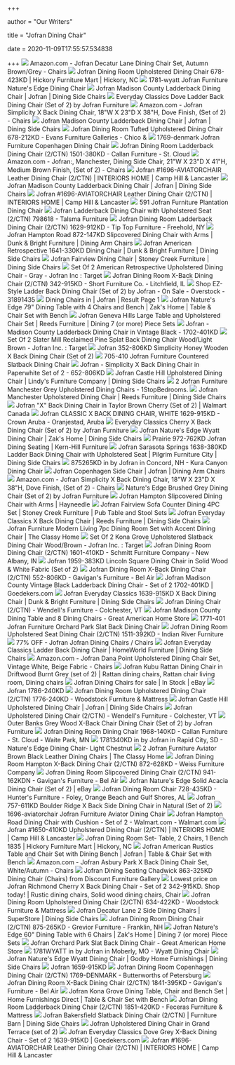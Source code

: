 +++
        
author = "Our Writers"
        
title = "Jofran Dining Chair"
        
date = 2020-11-09T17:55:57.534838
        
+++
[ ![](https://images-na.ssl-images-amazon.com/images/I/41QCKBWz9OL._AC_SY679_.jpg)](https://images-na.ssl-images-amazon.com/images/I/41QCKBWz9OL._AC_SY679_.jpg) Amazon.com - Jofran Decatur Lane Dining Chair Set, Autumn Brown/Grey -  Chairs
[ ![](https://images2.imgix.net/p4dbimg/892/images/678-423kd.jpg?trim=color&trimcolor=FFFFFF&trimtol=5&w=1024&h=768&fm=pjpg&auto=format)](https://images2.imgix.net/p4dbimg/892/images/678-423kd.jpg?trim=color&trimcolor=FFFFFF&trimtol=5&w=1024&h=768&fm=pjpg&auto=format) Jofran Dining Room Upholstered Dining Chair 678-423KD | Hickory Furniture  Mart | Hickory, NC
[ ![](https://static.homelivingfurniture.com/data/vendors/370/items/252637/big/1781-wyatt.jpg)](https://static.homelivingfurniture.com/data/vendors/370/items/252637/big/1781-wyatt.jpg) 1781-wyatt Jofran Furniture Nature's Edge Dining Chair
[ ![](https://imageresizer.furnituredealer.net/img/remote/images.furnituredealer.net/img/products%2Fjofran%2Fcolor%2Fmadison%20county--352436507_1706-401kd-b1.jpg?width=878&height=600&scale=both&trim.threshold=80)](https://imageresizer.furnituredealer.net/img/remote/images.furnituredealer.net/img/products%2Fjofran%2Fcolor%2Fmadison%20county--352436507_1706-401kd-b1.jpg?width=878&height=600&scale=both&trim.threshold=80) Jofran Madison County Ladderback Dining Chair | Jofran | Dining Side Chairs
[ ![](https://futonland.com/common/images/products/large/1639-912KD.jpg)](https://futonland.com/common/images/products/large/1639-912KD.jpg) Everyday Classics Dove Ladder Back Dining Chair (Set of 2) by Jofran  Furniture
[ ![](https://images-na.ssl-images-amazon.com/images/I/41L%2BG%2BQIguL._AC_SY606_.jpg)](https://images-na.ssl-images-amazon.com/images/I/41L%2BG%2BQIguL._AC_SY606_.jpg) Amazon.com - Jofran Simplicity X Back Dining Chair, 18"W X 23"D X 38"H,  Dove Finish, (Set of 2) - Chairs
[ ![](https://imageresizer.furnituredealer.net/img/remote/images.furnituredealer.net/img/products%2Fjofran%2Fcolor%2Fmadison%20county--352436507_1700-401kd-b1.jpg?width=878&height=600&scale=both&trim.threshold=80)](https://imageresizer.furnituredealer.net/img/remote/images.furnituredealer.net/img/products%2Fjofran%2Fcolor%2Fmadison%20county--352436507_1700-401kd-b1.jpg?width=878&height=600&scale=both&trim.threshold=80) Jofran Madison County Ladderback Dining Chair | Jofran | Dining Side Chairs
[ ![](https://images2.imgix.net/p4dbimg/892/images/678-212kd.jpg?fit=fill&trim=color&trimcolor=FFFFFF&trimtol=5&bg=FFFFFF&w=768&h=576&fm=pjpg&auto=format)](https://images2.imgix.net/p4dbimg/892/images/678-212kd.jpg?fit=fill&trim=color&trimcolor=FFFFFF&trimtol=5&bg=FFFFFF&w=768&h=576&fm=pjpg&auto=format) Jofran Dining Room Tufted Upholstered Dining Chair 678-212KD - Evans  Furniture Galleries - Chico &
[ ![](https://static.homelivingfurniture.com/data/vendors/370/items/252618/big/1769-denmark.a.jpg)](https://static.homelivingfurniture.com/data/vendors/370/items/252618/big/1769-denmark.a.jpg) 1769-denmark Jofran Furniture Copenhagen Dining Chair
[ ![](https://images2.imgix.net/p4dbimg/892/images/1501-380kd%20front.jpg?trim=color&trimcolor=FFFFFF&trimtol=5&w=1024&h=768&fm=pjpg&auto=format)](https://images2.imgix.net/p4dbimg/892/images/1501-380kd%20front.jpg?trim=color&trimcolor=FFFFFF&trimtol=5&w=1024&h=768&fm=pjpg&auto=format) Jofran Dining Room Ladderback Dining Chair (2/CTN) 1501-380KD - Callan  Furniture - St. Cloud
[ ![](https://images-na.ssl-images-amazon.com/images/I/61engZ4lCTL._AC_SY355_.jpg)](https://images-na.ssl-images-amazon.com/images/I/61engZ4lCTL._AC_SY355_.jpg) Amazon.com - Jofran:, Manchester, Dining Side Chair, 21"W X 23"D X 41"H,  Medium Brown Finish, (Set of 2) - Chairs
[ ![](https://images2.imgix.net/p4dbimg/892/images/1696-aviatorchair%20front.jpg?trim=color&trimcolor=FFFFFF&trimtol=5&w=1024&h=768&fm=pjpg&auto=format)](https://images2.imgix.net/p4dbimg/892/images/1696-aviatorchair%20front.jpg?trim=color&trimcolor=FFFFFF&trimtol=5&w=1024&h=768&fm=pjpg&auto=format) Jofran #1696-AVIATORCHAIR Leather Dining Chair (2/CTN) | INTERIORS HOME |  Camp Hill & Lancaster
[ ![](https://imageresizer.furnituredealer.net/img/remote/images.furnituredealer.net/img/products%2Fjofran%2Fcolor%2Fmadison%20county--352436507_1706-401kd-b7.jpg?width=878&height=600&scale=both&trim.threshold=80)](https://imageresizer.furnituredealer.net/img/remote/images.furnituredealer.net/img/products%2Fjofran%2Fcolor%2Fmadison%20county--352436507_1706-401kd-b7.jpg?width=878&height=600&scale=both&trim.threshold=80) Jofran Madison County Ladderback Dining Chair | Jofran | Dining Side Chairs
[ ![](https://images2.imgix.net/p4dbimg/892/images/1696-aviatorchair%20front.jpg?fit=fill&trim=color&trimcolor=FFFFFF&trimtol=5&bg=FFFFFF&w=384&h=288&fm=pjpg&auto=format)](https://images2.imgix.net/p4dbimg/892/images/1696-aviatorchair%20front.jpg?fit=fill&trim=color&trimcolor=FFFFFF&trimtol=5&bg=FFFFFF&w=384&h=288&fm=pjpg&auto=format) Jofran #1696-AVIATORCHAIR Leather Dining Chair (2/CTN) | INTERIORS HOME |  Camp Hill & Lancaster
[ ![](https://static.homelivingfurniture.com/data/vendors/370/items/252662/big/591.a.jpg)](https://static.homelivingfurniture.com/data/vendors/370/items/252662/big/591.a.jpg) 591 Jofran Furniture Plantation Dining Chair
[ ![](https://images2.imgix.net/p4dbimg/892/images/1638-380kd%20front.jpg?fit=fill&trim=color&trimcolor=FFFFFF&trimtol=5&bg=FFFFFF&w=768&h=576&fm=pjpg&auto=format)](https://images2.imgix.net/p4dbimg/892/images/1638-380kd%20front.jpg?fit=fill&trim=color&trimcolor=FFFFFF&trimtol=5&bg=FFFFFF&w=768&h=576&fm=pjpg&auto=format) Jofran Ladderback Dining Chair with Upholstered Seat (2/CTN) 798618 -  Talsma Furniture
[ ![](https://images2.imgix.net/p4dbimg/892/images/1629-912kd%20front.jpg?trim=color&trimcolor=FFFFFF&trimtol=5&w=1024&h=768&fm=pjpg)](https://images2.imgix.net/p4dbimg/892/images/1629-912kd%20front.jpg?trim=color&trimcolor=FFFFFF&trimtol=5&w=1024&h=768&fm=pjpg) Jofran Dining Room Ladderback Dining Chair (2/CTN) 1629-912KD - Tip Top  Furniture - Freehold, NY
[ ![](https://imageresizer.furnituredealer.net/img/remote/images.furnituredealer.net/img/products%2Fjofran%2Fcolor%2Fhampton%20road--352436507_872-147kd-b1.jpg?width=878&height=600&scale=both&trim.threshold=80)](https://imageresizer.furnituredealer.net/img/remote/images.furnituredealer.net/img/products%2Fjofran%2Fcolor%2Fhampton%20road--352436507_872-147kd-b1.jpg?width=878&height=600&scale=both&trim.threshold=80) Jofran Hampton Road 872-147KD Slipcovered Dining Chair with Arms | Dunk &  Bright Furniture | Dining Arm Chairs
[ ![](https://images.furnituredealer.net/img/products%2Fjofran%2Fcolor%2Famerican%20retrospective--352436507_1641-330kd-b1.jpg)](https://images.furnituredealer.net/img/products%2Fjofran%2Fcolor%2Famerican%20retrospective--352436507_1641-330kd-b1.jpg) Jofran American Retrospective 1641-330KD Dining Chair | Dunk & Bright  Furniture | Dining Side Chairs
[ ![](https://images.furnituredealer.net/img/products%2Fjofran%2Fcolor%2Ffairview--352436507_337193338-baf7bdvqp4kqlxwhbxfplog.jpg)](https://images.furnituredealer.net/img/products%2Fjofran%2Fcolor%2Ffairview--352436507_337193338-baf7bdvqp4kqlxwhbxfplog.jpg) Jofran Fairview Dining Chair | Stoney Creek Furniture | Dining Side Chairs
[ ![](https://target.scene7.com/is/image/Target/GUEST_eaaaec5e-2c8a-49a9-8058-53bbe4768cfc?wid=488&hei=488&fmt=pjpeg)](https://target.scene7.com/is/image/Target/GUEST_eaaaec5e-2c8a-49a9-8058-53bbe4768cfc?wid=488&hei=488&fmt=pjpeg) Set Of 2 American Retrospective Upholstered Dining Chair - Gray - Jofran  Inc : Target
[ ![](https://images2.imgix.net/p4dbimg/892/images/342-915kd%20front.jpg?fit=fill&trim=color&trimcolor=FFFFFF&trimtol=5&bg=FFFFFF&w=768&h=576&fm=pjpg&auto=format)](https://images2.imgix.net/p4dbimg/892/images/342-915kd%20front.jpg?fit=fill&trim=color&trimcolor=FFFFFF&trimtol=5&bg=FFFFFF&w=768&h=576&fm=pjpg&auto=format) Jofran Dining Room X-Back Dining Chair (2/CTN) 342-915KD - Short Furniture  Co. - Litchfield, IL
[ ![](https://ak1.ostkcdn.com/images/products/is/images/direct/8c1a156d37fafd69b1e3bf4ef33ae4a44c2029c7/EZ-Style-Ladder-Back-Dining-Chair-%28Set-of-2%29-by-Jofran.jpg?impolicy=medium)](https://ak1.ostkcdn.com/images/products/is/images/direct/8c1a156d37fafd69b1e3bf4ef33ae4a44c2029c7/EZ-Style-Ladder-Back-Dining-Chair-%28Set-of-2%29-by-Jofran.jpg?impolicy=medium) Shop EZ-Style Ladder Back Dining Chair (Set of 2) by Jofran - On Sale -  Overstock - 31891435
[ ![](https://imageresizer.furnituredealer.net/img/remote/images.furnituredealer.net/img/products%2Fjofran%2Fcolor%2Feveryday%20classics_1659-915kd-b1.jpg?width=450&height=450&scale=both&trim.threshold=80)](https://imageresizer.furnituredealer.net/img/remote/images.furnituredealer.net/img/products%2Fjofran%2Fcolor%2Feveryday%20classics_1659-915kd-b1.jpg?width=450&height=450&scale=both&trim.threshold=80) Dining Chairs in | Jofran | Result Page 1
[ ![](https://imageresizer.furnituredealer.net/img/remote/images.furnituredealer.net/img/products%2Fjofran%2Fcolor%2Fnatures%20edge%20by%20jofran_1985-79%206pc%20w%20bench-b1.jpg?width=878&height=600&scale=both&trim.threshold=80)](https://imageresizer.furnituredealer.net/img/remote/images.furnituredealer.net/img/products%2Fjofran%2Fcolor%2Fnatures%20edge%20by%20jofran_1985-79%206pc%20w%20bench-b1.jpg?width=878&height=600&scale=both&trim.threshold=80) Jofran Nature's Edge 79" Dining Table with 4 Chairs and Bench | Zak's Home  | Table & Chair Set with Bench
[ ![](https://images.furnituredealer.net/img/products%2Fjofran%2Fcolor%2Fgeneva%20hills%20677%20-%20678%20-%20679_678-78%2B6x212kd-b0.jpg)](https://images.furnituredealer.net/img/products%2Fjofran%2Fcolor%2Fgeneva%20hills%20677%20-%20678%20-%20679_678-78%2B6x212kd-b0.jpg) Jofran Geneva Hills Large Table and Upholstered Chair Set | Reeds Furniture  | Dining 7 (or more) Piece Sets
[ ![](https://s.yimg.com/aah/yhst-130038008324021/jofran-madison-county-ladderback-dining-chair-in-vintage-black-1702-401kd-7.jpg)](https://s.yimg.com/aah/yhst-130038008324021/jofran-madison-county-ladderback-dining-chair-in-vintage-black-1702-401kd-7.jpg) Jofran - Madison County Ladderback Dining Chair in Vintage Black -  1702-401KD
[ ![](https://target.scene7.com/is/image/Target/GUEST_7922dada-88db-49e0-ae4f-776ca2d1b902?wid=488&hei=488&fmt=pjpeg)](https://target.scene7.com/is/image/Target/GUEST_7922dada-88db-49e0-ae4f-776ca2d1b902?wid=488&hei=488&fmt=pjpeg) Set Of 2 Slater Mill Reclaimed Pine Splat Back Dining Chair Wood/Light  Brown - Jofran Inc. : Target
[ ![](http://www.dynamichomedecor.com/mm5/Images/jofran/352-806KD-1.jpg)](http://www.dynamichomedecor.com/mm5/Images/jofran/352-806KD-1.jpg) Jofran 352-806KD Simplicity Honey Wooden X Back Dining Chair (Set of 2)
[ ![](https://static.homelivingfurniture.com/data/vendors/370/items/252682/big/705-410kd.a.jpg)](https://static.homelivingfurniture.com/data/vendors/370/items/252682/big/705-410kd.a.jpg) 705-410 Jofran Furniture Countered Slatback Dining Chair
[ ![](https://s.yimg.com/aah/yhst-130038008324021/jofran-simplicity-x-back-dining-chair-in-paperwhite-652-806kd-2.jpg)](https://s.yimg.com/aah/yhst-130038008324021/jofran-simplicity-x-back-dining-chair-in-paperwhite-652-806kd-2.jpg) Jofran - Simplicity X Back Dining Chair in Paperwhite Set of 2 - 652-806KD
[ ![](https://imageresizer.furnituredealer.net/img/remote/images.furnituredealer.net/img/products%2Fjofran%2Fcolor%2Fcastle%20hill_1776-240kd-b1.jpg?width=878&height=600&scale=both&trim.threshold=80)](https://imageresizer.furnituredealer.net/img/remote/images.furnituredealer.net/img/products%2Fjofran%2Fcolor%2Fcastle%20hill_1776-240kd-b1.jpg?width=878&height=600&scale=both&trim.threshold=80) Jofran Castle Hill Upholstered Dining Chair | Lindy's Furniture Company |  Dining Side Chairs
[ ![](https://cdn.1stopbedrooms.com/media/catalog/product/cache/1/image/440x/667cc8115599233893af4c0b7918c94e/J/F/JFN-1872-385KD-Front.jpg)](https://cdn.1stopbedrooms.com/media/catalog/product/cache/1/image/440x/667cc8115599233893af4c0b7918c94e/J/F/JFN-1872-385KD-Front.jpg) 2 Jofran Furniture Manchester Grey Upholstered Dining Chairs -  1StopBedrooms.
[ ![](https://imageresizer.furnituredealer.net/img/remote/images.furnituredealer.net/img/products%2Fjofran%2Fcolor%2Fmanchester--352436507_1872-385kd-b7.jpg?width=1024&height=768&scale=both&trim.threshold=50&trim.percentpadding=10)](https://imageresizer.furnituredealer.net/img/remote/images.furnituredealer.net/img/products%2Fjofran%2Fcolor%2Fmanchester--352436507_1872-385kd-b7.jpg?width=1024&height=768&scale=both&trim.threshold=50&trim.percentpadding=10) Jofran Manchester Upholstered Dining Chair | Reeds Furniture | Dining Side  Chairs
[ ![](https://i5.walmartimages.com/asr/663b1077-7253-40e7-b06c-b25d93fef9ad_1.2b60e95d5f8587e88bfa4fce2a495a6b.jpeg?odnHeight=450&odnWidth=450&odnBg=ffffff)](https://i5.walmartimages.com/asr/663b1077-7253-40e7-b06c-b25d93fef9ad_1.2b60e95d5f8587e88bfa4fce2a495a6b.jpeg?odnHeight=450&odnWidth=450&odnBg=ffffff) Jofran "X" Back Dining Chair in Taylor Brown Cherry (Set of 2) | Walmart  Canada
[ ![](https://images2.imgix.net/p4dbimg/p139/images/1629-915kd-1.jpg?fit=fill&trim=color&trimcolor=FFFFFF&trimtol=5&bg=FFFFFF&w=768&h=576&fm=pjpg&auto=format)](https://images2.imgix.net/p4dbimg/p139/images/1629-915kd-1.jpg?fit=fill&trim=color&trimcolor=FFFFFF&trimtol=5&bg=FFFFFF&w=768&h=576&fm=pjpg&auto=format) Jofran CLASSIC X BACK DINING CHAIR, WHITE 1629-915KD - Crown Aruba -  Oranjestad, Aruba
[ ![](https://futonland.com/common/images/products/large/1659-915KD.jpg)](https://futonland.com/common/images/products/large/1659-915KD.jpg) Everyday Classics Cherry X Back Dining Chair (Set of 2) by Jofran Furniture
[ ![](https://imageresizer.furnituredealer.net/img/remote/images.furnituredealer.net/img/products%2Fjofran%2Fcolor%2Fnatures%20edge%20by%20jofran_1781-wyatt-b13.jpg?width=878&height=600&scale=both&trim.threshold=80)](https://imageresizer.furnituredealer.net/img/remote/images.furnituredealer.net/img/products%2Fjofran%2Fcolor%2Fnatures%20edge%20by%20jofran_1781-wyatt-b13.jpg?width=878&height=600&scale=both&trim.threshold=80) Jofran Nature's Edge Wyatt Dining Chair | Zak's Home | Dining Side Chairs
[ ![](https://imgres.tailbase.com/rzdimg/prods/400/131181_1.jpg)](https://imgres.tailbase.com/rzdimg/prods/400/131181_1.jpg) Prairie 972-762KD Jofran Dining Seating | Kern-Hill Furniture
[ ![](https://imageresizer.furnituredealer.net/img/remote/images.furnituredealer.net/img/products%2Fjofran%2Fcolor%2Fsarasota%20springs--352436507_1638-380kd-b13.jpg?width=878&height=600&scale=both&trim.threshold=80)](https://imageresizer.furnituredealer.net/img/remote/images.furnituredealer.net/img/products%2Fjofran%2Fcolor%2Fsarasota%20springs--352436507_1638-380kd-b13.jpg?width=878&height=600&scale=both&trim.threshold=80) Jofran Sarasota Springs 1638-380KD Ladder Back Dining Chair with  Upholstered Seat | Pilgrim Furniture City | Dining Side Chairs
[ ![](https://images.webfronts.com/cache/mecrdjmwkbnn.jpg?imgeng=/w_500/h_500/m_letterbox_ffffff_100)](https://images.webfronts.com/cache/mecrdjmwkbnn.jpg?imgeng=/w_500/h_500/m_letterbox_ffffff_100) 875265KD in by Jofran in Concord, NH - Kura Canyon Dining Chair
[ ![](https://imageresizer.furnituredealer.net/img/remote/images.furnituredealer.net/img/products%2Fjofran%2Fcolor%2Fcopenhagen%20by%20jofran_1769-denmark-b5.jpg?width=878&height=600&scale=both&trim.threshold=80)](https://imageresizer.furnituredealer.net/img/remote/images.furnituredealer.net/img/products%2Fjofran%2Fcolor%2Fcopenhagen%20by%20jofran_1769-denmark-b5.jpg?width=878&height=600&scale=both&trim.threshold=80) Jofran Copenhagen Side Chair | Jofran | Dining Arm Chairs
[ ![](https://images-na.ssl-images-amazon.com/images/I/41M775iBPZL._AC_SL1000_.jpg)](https://images-na.ssl-images-amazon.com/images/I/41M775iBPZL._AC_SL1000_.jpg) Amazon.com - Jofran Simplicity X Back Dining Chair, 18"W X 23"D X 38"H,  Dove Finish, (Set of 2) - Chairs
[ ![](http://www.functionalfurniturenyc.com/common/images/products/large/JFR-1981-340KD.jpg)](http://www.functionalfurniturenyc.com/common/images/products/large/JFR-1981-340KD.jpg) Nature's Edge Brushed Grey Dining Chair (Set of 2) by Jofran Furniture
[ ![](https://content.haycdn.com/mgen/master:JSI1434.jpg)](https://content.haycdn.com/mgen/master:JSI1434.jpg) Jofran Hampton Slipcovered Dining Chair with Arms | Hayneedle
[ ![](https://imageresizer.furnituredealer.net/img/remote/images.furnituredealer.net/img/products%2Fjofran%2Fcolor%2Ffairview--352436507_1933-74-b7.jpg?width=878&height=600&scale=both&trim.threshold=80)](https://imageresizer.furnituredealer.net/img/remote/images.furnituredealer.net/img/products%2Fjofran%2Fcolor%2Ffairview--352436507_1933-74-b7.jpg?width=878&height=600&scale=both&trim.threshold=80) Jofran Fairview Sofa Counter Dining 4PC Set | Stoney Creek Furniture | Pub  Table and Stool Sets
[ ![](https://imageresizer.furnituredealer.net/img/remote/images.furnituredealer.net/img/products%2Fjofran%2Fcolor%2Feveryday%20classics_1639-915kd-b3.jpg?width=1024&height=768&scale=both&trim.threshold=50&trim.percentpadding=10)](https://imageresizer.furnituredealer.net/img/remote/images.furnituredealer.net/img/products%2Fjofran%2Fcolor%2Feveryday%20classics_1639-915kd-b3.jpg?width=1024&height=768&scale=both&trim.threshold=50&trim.percentpadding=10) Jofran Everyday Classics X Back Dining Chair | Reeds Furniture | Dining  Side Chairs
[ ![](https://cdn.theclassyhome.com/600x600/JFN-1721-78-w-Wyatt-7PC.jpg)](https://cdn.theclassyhome.com/600x600/JFN-1721-78-w-Wyatt-7PC.jpg) Jofran Furniture Modern Living 7pc Dining Room Set with Accent Dining Chair  | The Classy Home
[ ![](https://target.scene7.com/is/image/Target/GUEST_4361f261-0136-4245-a64f-4c70cfe422a1?wid=488&hei=488&fmt=pjpeg)](https://target.scene7.com/is/image/Target/GUEST_4361f261-0136-4245-a64f-4c70cfe422a1?wid=488&hei=488&fmt=pjpeg) Set Of 2 Kona Grove Upholstered Slatback Dining Chair Wood/Brown - Jofran  Inc. : Target
[ ![](https://images2.imgix.net/p4dbimg/892/images/1601-410kd%20l%20angle.jpg?fit=fill&trim=color&trimcolor=FFFFFF&trimtol=5&bg=FFFFFF&w=1024&h=768&fm=pjpg)](https://images2.imgix.net/p4dbimg/892/images/1601-410kd%20l%20angle.jpg?fit=fill&trim=color&trimcolor=FFFFFF&trimtol=5&bg=FFFFFF&w=1024&h=768&fm=pjpg) Jofran Dining Room Dining Chair (2/CTN) 1601-410KD - Schmitt Furniture  Company - New Albany, IN
[ ![](http://www.dynamichomedecor.com/mm5/Images/jofran/1959-383KD%20L%20ANGLE.jpg)](http://www.dynamichomedecor.com/mm5/Images/jofran/1959-383KD%20L%20ANGLE.jpg) Jofran 1959-383KD Lincoln Square Dining Chair in Solid Wood & White Fabric  (Set of 2)
[ ![](https://images2.imgix.net/p4dbimg/892/images/552-806kd.jpg?fit=fill&trim=color&trimcolor=FFFFFF&trimtol=5&bg=FFFFFF&w=1024&h=768&fm=pjpg)](https://images2.imgix.net/p4dbimg/892/images/552-806kd.jpg?fit=fill&trim=color&trimcolor=FFFFFF&trimtol=5&bg=FFFFFF&w=1024&h=768&fm=pjpg) Jofran Dining Room X-Back Dining Chair (2/CTN) 552-806KD - Gavigan's  Furniture - Bel Air
[ ![](https://res-5.cloudinary.com/goedeker-staging/image/upload/d_not-avl.jpg/e_trim/c_lpad,dpr_1.0,f_auto,h_560,q_auto,w_700/media/catalog/product/j/o/jofran-1702-401kd_6.jpg)](https://res-5.cloudinary.com/goedeker-staging/image/upload/d_not-avl.jpg/e_trim/c_lpad,dpr_1.0,f_auto,h_560,q_auto,w_700/media/catalog/product/j/o/jofran-1702-401kd_6.jpg) Jofran Madison County Vintage Black Ladderback Dining Chair - Set of 2  1702-401KD | Goedekers.com
[ ![](https://imageresizer.furnituredealer.net/img/remote/images.furnituredealer.net/img/products%2Fjofran%2Fcolor%2Feveryday%20classics_1639-915kd-b1.jpg?width=878&height=600&scale=both&trim.threshold=80)](https://imageresizer.furnituredealer.net/img/remote/images.furnituredealer.net/img/products%2Fjofran%2Fcolor%2Feveryday%20classics_1639-915kd-b1.jpg?width=878&height=600&scale=both&trim.threshold=80) Jofran Everyday Classics 1639-915KD X Back Dining Chair | Dunk & Bright  Furniture | Dining Side Chairs
[ ![](https://images2.imgix.net/p4dbimg/892/images/1601-410kd%20l%20angle.jpg?fit=fill&trim=color&trimcolor=FFFFFF&trimtol=5&bg=FFFFFF&w=768&h=576&fm=pjpg&auto=format)](https://images2.imgix.net/p4dbimg/892/images/1601-410kd%20l%20angle.jpg?fit=fill&trim=color&trimcolor=FFFFFF&trimtol=5&bg=FFFFFF&w=768&h=576&fm=pjpg&auto=format) Jofran Dining Chair (2/CTN) - Wendell's Furniture - Colchester, VT
[ ![](https://www.greatamericanhomestore.com/uploads/products/VintageWhiteHiLowTable6DiningChairs_2.jpg)](https://www.greatamericanhomestore.com/uploads/products/VintageWhiteHiLowTable6DiningChairs_2.jpg) Jofran Madison County Dining Table and 8 Dining Chairs - Great American  Home Store
[ ![](https://static.homelivingfurniture.com/data/vendors/370/items/266537/big/1771-401.jpg)](https://static.homelivingfurniture.com/data/vendors/370/items/266537/big/1771-401.jpg) 1771-401 Jofran Furniture Orchard Park Slat Back Dining Chair
[ ![](https://images2.imgix.net/p4dbimg/892/images/1511-392kd%20front.jpg?fit=fill&trim=color&trimcolor=FFFFFF&trimtol=5&bg=FFFFFF&w=768&h=576&fm=pjpg&auto=format)](https://images2.imgix.net/p4dbimg/892/images/1511-392kd%20front.jpg?fit=fill&trim=color&trimcolor=FFFFFF&trimtol=5&bg=FFFFFF&w=768&h=576&fm=pjpg&auto=format) Jofran Dining Room Upholstered Seat Dining Chair (2/CTN) 1511-392KD -  Indian River Furniture
[ ![](https://images.kaiyo.com/85229/jofran/chairs/dining-chairs/jofran-dining-chairs-used.jpeg)](https://images.kaiyo.com/85229/jofran/chairs/dining-chairs/jofran-dining-chairs-used.jpeg) 77% OFF - Jofran Jofran Dining Chairs / Chairs
[ ![](https://imageresizer.furnituredealer.net/img/remote/images.furnituredealer.net/img/products%2Fjofran%2Fcolor%2Feveryday%20classics_1639-912kd-b9.jpg?width=878&height=600&scale=both&trim.threshold=80)](https://imageresizer.furnituredealer.net/img/remote/images.furnituredealer.net/img/products%2Fjofran%2Fcolor%2Feveryday%20classics_1639-912kd-b9.jpg?width=878&height=600&scale=both&trim.threshold=80) Jofran Everyday Classics Ladder Back Dining Chair | HomeWorld Furniture |  Dining Side Chairs
[ ![](https://images-na.ssl-images-amazon.com/images/I/31cpol5OuLL._AC_SY355_.jpg)](https://images-na.ssl-images-amazon.com/images/I/31cpol5OuLL._AC_SY355_.jpg) Amazon.com - Jofran Dana Point Upholstered Dining Chair Set, Vintage White,  Beige Fabric - Chairs
[ ![](https://i.pinimg.com/originals/f6/8d/fe/f68dfe33c17b85d81ed997dc1e825548.jpg)](https://i.pinimg.com/originals/f6/8d/fe/f68dfe33c17b85d81ed997dc1e825548.jpg) Jofran Kubu Rattan Dining Chair in Driftwood Burnt Grey (set of 2) | Rattan dining  chairs, Rattan chair living room, Dining chairs
[ ![](https://i.ebayimg.com/thumbs/images/g/3F8AAOSwyEJe34dl/s-l225.jpg)](https://i.ebayimg.com/thumbs/images/g/3F8AAOSwyEJe34dl/s-l225.jpg) Jofran Dining Chairs for sale | In Stock | eBay
[ ![](https://images2.imgix.net/p4dbimg/892/images/1786-240kd%20front.jpg?fit=fill&trim=color&trimcolor=FFFFFF&trimtol=5&bg=FFFFFF&w=768&h=576&fm=pjpg&auto=format)](https://images2.imgix.net/p4dbimg/892/images/1786-240kd%20front.jpg?fit=fill&trim=color&trimcolor=FFFFFF&trimtol=5&bg=FFFFFF&w=768&h=576&fm=pjpg&auto=format) Jofran 1786-240KD
[ ![](https://images2.imgix.net/p4dbimg/892/images/1776-240kd%20front.jpg?fit=fill&trim=color&trimcolor=FFFFFF&trimtol=5&bg=FFFFFF&w=1024&h=768&fm=pjpg&auto=format)](https://images2.imgix.net/p4dbimg/892/images/1776-240kd%20front.jpg?fit=fill&trim=color&trimcolor=FFFFFF&trimtol=5&bg=FFFFFF&w=1024&h=768&fm=pjpg&auto=format) Jofran Dining Room Upholstered Dining Chair (2/CTN) 1776-240KD - Woodstock  Furniture & Mattress
[ ![](https://imageresizer.furnituredealer.net/img/remote/images.furnituredealer.net/img/products%2Fjofran%2Fcolor%2Fcastle%20hill_1786-240kd-b1.jpg?width=878&height=600&scale=both&trim.threshold=80)](https://imageresizer.furnituredealer.net/img/remote/images.furnituredealer.net/img/products%2Fjofran%2Fcolor%2Fcastle%20hill_1786-240kd-b1.jpg?width=878&height=600&scale=both&trim.threshold=80) Jofran Castle Hill Upholstered Dining Chair | Jofran | Dining Side Chairs
[ ![](https://images2.imgix.net/p4dbimg/892/images/1672-385kd%20front.jpg?trim=color&trimcolor=FFFFFF&trimtol=5&w=1024&h=768&fm=pjpg&auto=format)](https://images2.imgix.net/p4dbimg/892/images/1672-385kd%20front.jpg?trim=color&trimcolor=FFFFFF&trimtol=5&w=1024&h=768&fm=pjpg&auto=format) Jofran Upholstered Dining Chair (2/CTN) - Wendell's Furniture - Colchester,  VT
[ ![](https://futonland.com/common/images/products/large/JFR-1841-395KD.jpg)](https://futonland.com/common/images/products/large/JFR-1841-395KD.jpg) Outer Banks Grey Wood X-Back Chair Dining Chair (Set of 2) by Jofran  Furniture
[ ![](https://images2.imgix.net/p4dbimg/892/images/1968-140kd%20front.jpg?fit=fill&trim=color&trimcolor=FFFFFF&trimtol=5&bg=FFFFFF&w=768&h=576&fm=pjpg&auto=format)](https://images2.imgix.net/p4dbimg/892/images/1968-140kd%20front.jpg?fit=fill&trim=color&trimcolor=FFFFFF&trimtol=5&bg=FFFFFF&w=768&h=576&fm=pjpg&auto=format) Jofran Dining Room Dining Chair 1968-140KD - Callan Furniture - St. Cloud -  Waite Park, MN
[ ![](https://images.webfronts.com/cache/mehpicouatwh.jpg?imgeng=/w_500/h_500/m_letterbox_ffffff_100)](https://images.webfronts.com/cache/mehpicouatwh.jpg?imgeng=/w_500/h_500/m_letterbox_ffffff_100) 1781340KD in by Jofran in Rapid City, SD - Nature's Edge Dining Chair-  Light Chestnut
[ ![](https://cdn.theclassyhome.com/600x600/JFN-1696-AVIATORCHAIR-1.jpg)](https://cdn.theclassyhome.com/600x600/JFN-1696-AVIATORCHAIR-1.jpg) 2 Jofran Furniture Aviator Brown Black Leather Dining Chairs | The Classy  Home
[ ![](https://images2.imgix.net/p4dbimg/892/images/872-628kd%20front.jpg?fit=fill&trim=color&trimcolor=FFFFFF&trimtol=5&bg=FFFFFF&w=768&h=576&fm=pjpg&auto=format)](https://images2.imgix.net/p4dbimg/892/images/872-628kd%20front.jpg?fit=fill&trim=color&trimcolor=FFFFFF&trimtol=5&bg=FFFFFF&w=768&h=576&fm=pjpg&auto=format) Jofran Dining Room Hampton X-Back Dining Chair (2/CTN) 872-628KD - Weiss  Furniture Company
[ ![](https://images2.imgix.net/p4dbimg/892/images/941-162kd.jpg?trim=color&trimcolor=FFFFFF&trimtol=5&w=1024&h=768&fm=pjpg&auto=format)](https://images2.imgix.net/p4dbimg/892/images/941-162kd.jpg?trim=color&trimcolor=FFFFFF&trimtol=5&w=1024&h=768&fm=pjpg&auto=format) Jofran Dining Room Slipcovered Dining Chair (2/CTN) 941-162KDN - Gavigan's  Furniture - Bel Air
[ ![](https://i.ebayimg.com/images/g/saYAAOSwmu9e34dl/s-l300.jpg)](https://i.ebayimg.com/images/g/saYAAOSwmu9e34dl/s-l300.jpg) Jofran Nature's Edge Solid Acacia Dining Chair (Set of 2) | eBay
[ ![](https://images2.imgix.net/p4dbimg/892/images/728-72435kd95_-_7pc_-_online.jpg?trim=color&trimcolor=FFFFFF&trimtol=5&w=1024&h=768&fm=pjpg&auto=format)](https://images2.imgix.net/p4dbimg/892/images/728-72435kd95_-_7pc_-_online.jpg?trim=color&trimcolor=FFFFFF&trimtol=5&w=1024&h=768&fm=pjpg&auto=format) Jofran Dining Room Chair 728-435KD - Hunter's Furniture - Foley, Orange  Beach and Gulf Shores, AL
[ ![](https://www.dynamichomedecor.com/mm5/Images/jofran/757-611KD-2.jpg)](https://www.dynamichomedecor.com/mm5/Images/jofran/757-611KD-2.jpg) Jofran 757-611KD Boulder Ridge X Back Side Dining Chair in Natural (Set of  2)
[ ![](https://static.homelivingfurniture.com/data/vendors/370/items/252607/big/1696-aviatorchair.jpg)](https://static.homelivingfurniture.com/data/vendors/370/items/252607/big/1696-aviatorchair.jpg) 1696-aviatorchair Jofran Furniture Aviator Dining Chair
[ ![](https://i5.walmartimages.com/asr/9e228d27-83d7-42e5-9651-b3696c131f82_1.fe41117a121b4ce7f65caf8d4052ca37.jpeg?odnWidth=612&odnHeight=612&odnBg=ffffff)](https://i5.walmartimages.com/asr/9e228d27-83d7-42e5-9651-b3696c131f82_1.fe41117a121b4ce7f65caf8d4052ca37.jpeg?odnWidth=612&odnHeight=612&odnBg=ffffff) Jofran Hampton Road Dining Chair with Cushion - Set of 2 - Walmart.com -  Walmart.com
[ ![](https://images2.imgix.net/p4dbimg/892/images/1650-410kd%20front.jpg?trim=color&trimcolor=FFFFFF&trimtol=5&w=1024&h=768&fm=pjpg&auto=format)](https://images2.imgix.net/p4dbimg/892/images/1650-410kd%20front.jpg?trim=color&trimcolor=FFFFFF&trimtol=5&w=1024&h=768&fm=pjpg&auto=format) Jofran #1650-410KD Upholstered Dining Chair (2/CTN) | INTERIORS HOME | Camp  Hill & Lancaster
[ ![](https://images2.imgix.net/p4dbimg/892/images/1835%20high%20angle.jpg?trim=color&trimcolor=FFFFFF&trimtol=5&w=1024&h=768&fm=pjpg&auto=format)](https://images2.imgix.net/p4dbimg/892/images/1835%20high%20angle.jpg?trim=color&trimcolor=FFFFFF&trimtol=5&w=1024&h=768&fm=pjpg&auto=format) Jofran Dining Room Set- Table, 2 Chairs, 1 Bench 1835 | Hickory Furniture  Mart | Hickory, NC
[ ![](https://imageresizer.furnituredealer.net/img/remote/images.furnituredealer.net/img/products%2Fjofran%2Fcolor%2Famerican%20rustics--352436507_1838-72%2B405kdx4%2B42kd-b5.jpg?w=300&h=300&trim.threshold=80)](https://imageresizer.furnituredealer.net/img/remote/images.furnituredealer.net/img/products%2Fjofran%2Fcolor%2Famerican%20rustics--352436507_1838-72%2B405kdx4%2B42kd-b5.jpg?w=300&h=300&trim.threshold=80) Jofran American Rustics Table and Chair Set with Dining Bench | Jofran |  Table & Chair Set with Bench
[ ![](https://images-na.ssl-images-amazon.com/images/I/4171IiixG0L._AC_SY679_.jpg)](https://images-na.ssl-images-amazon.com/images/I/4171IiixG0L._AC_SY679_.jpg) Amazon.com - Jofran Asbury Park X Back Dining Chair Set, White/Autumn -  Chairs
[ ![](https://imgres.tailbase.com/rzdimg/prods/800/439606_1.jpg)](https://imgres.tailbase.com/rzdimg/prods/800/439606_1.jpg) Jofran Dining Seating Chadwick 863-325KD Dining Chair (Chairs) from  Discount Furniture Gallery
[ ![](https://i.pinimg.com/originals/a8/66/b3/a866b36ef94eb51a92d35c152f5b59eb.jpg)](https://i.pinimg.com/originals/a8/66/b3/a866b36ef94eb51a92d35c152f5b59eb.jpg) Lowest price on Jofran Richmond Cherry X Back Dining Chair - Set of 2  342-915KD. Shop today! | Rustic dining chairs, Solid wood dining chairs,  Chair
[ ![](https://images2.imgix.net/p4dbimg/892/images/634-422kd.jpg?fit=fill&trim=color&trimcolor=FFFFFF&trimtol=5&bg=FFFFFF&w=1024&h=768&fm=pjpg&auto=format)](https://images2.imgix.net/p4dbimg/892/images/634-422kd.jpg?fit=fill&trim=color&trimcolor=FFFFFF&trimtol=5&bg=FFFFFF&w=1024&h=768&fm=pjpg&auto=format) Jofran Dining Room Upholstered Dining Chair (2/CTN) 634-422KD - Woodstock  Furniture & Mattress
[ ![](https://imageresizer.furnituredealer.net/img/remote/images.furnituredealer.net/img/products%2Fjofran%2Fcolor%2Fdecatur%20lane--352436507_1835-393kd-b4.jpg?width=1024&height=768&scale=both&trim.threshold=50&trim.percentpadding=10)](https://imageresizer.furnituredealer.net/img/remote/images.furnituredealer.net/img/products%2Fjofran%2Fcolor%2Fdecatur%20lane--352436507_1835-393kd-b4.jpg?width=1024&height=768&scale=both&trim.threshold=50&trim.percentpadding=10) Jofran Decatur Lane 2 Side Dining Chairs | SuperStore | Dining Side Chairs
[ ![](https://images2.imgix.net/p4dbimg/892/images/875-60%2C265kd%2C26kd.jpg?trim=color&trimcolor=FFFFFF&trimtol=5&w=1024&h=768&fm=pjpg&auto=format)](https://images2.imgix.net/p4dbimg/892/images/875-60%2C265kd%2C26kd.jpg?trim=color&trimcolor=FFFFFF&trimtol=5&w=1024&h=768&fm=pjpg&auto=format) Jofran Dining Room Dining Chair (2/CTN) 875-265KD - Grevior Furniture -  Franklin, NH
[ ![](https://imageresizer.furnituredealer.net/img/remote/images.furnituredealer.net/img/products%2Fjofran%2Fcolor%2Fnatures%20edge%20by%20jofran_1985-60%207pc-b1.jpg?width=878&height=600&scale=both&trim.threshold=80)](https://imageresizer.furnituredealer.net/img/remote/images.furnituredealer.net/img/products%2Fjofran%2Fcolor%2Fnatures%20edge%20by%20jofran_1985-60%207pc-b1.jpg?width=878&height=600&scale=both&trim.threshold=80) Jofran Nature's Edge 60" Dining Table with 6 Chairs | Zak's Home | Dining 7  (or more) Piece Sets
[ ![](https://www.greatamericanhomestore.com/uploads/products/JOFR_Orchard_Park_DC_silo_web.jpg)](https://www.greatamericanhomestore.com/uploads/products/JOFR_Orchard_Park_DC_silo_web.jpg) Jofran Orchard Park Slat Back Dining Chair - Great American Home Store
[ ![](https://images.webfronts.com/cache/mesbctnnplvh.jpg?imgeng=/w_500/h_500/m_letterbox_ffffff_100)](https://images.webfronts.com/cache/mesbctnnplvh.jpg?imgeng=/w_500/h_500/m_letterbox_ffffff_100) 1781WYATT in by Jofran in Moberly, MO - Wyatt Dining Chair
[ ![](https://imageresizer.furnituredealer.net/img/remote/images.furnituredealer.net/img/products%2Fjofran%2Fcolor%2Fnatures%20edge%20by%20jofran_1781-wyatt-b5.jpg?width=1024&height=768&scale=both&trim.threshold=50&trim.percentpadding=10)](https://imageresizer.furnituredealer.net/img/remote/images.furnituredealer.net/img/products%2Fjofran%2Fcolor%2Fnatures%20edge%20by%20jofran_1781-wyatt-b5.jpg?width=1024&height=768&scale=both&trim.threshold=50&trim.percentpadding=10) Jofran Nature's Edge Wyatt Dining Chair | Godby Home Furnishings | Dining  Side Chairs
[ ![](https://images2.imgix.net/p4dbimg/892/images/1659-915kd%20front.jpg?trim=color&trimcolor=FFFFFF&trimtol=5&w=1024&h=768&fm=pjpg&auto=format)](https://images2.imgix.net/p4dbimg/892/images/1659-915kd%20front.jpg?trim=color&trimcolor=FFFFFF&trimtol=5&w=1024&h=768&fm=pjpg&auto=format) Jofran 1659-915KD
[ ![](https://images2.imgix.net/p4dbimg/892/images/1769-denmark%20side.jpg?trim=color&trimcolor=FFFFFF&trimtol=5&w=1024&h=768&fm=pjpg&auto=format)](https://images2.imgix.net/p4dbimg/892/images/1769-denmark%20side.jpg?trim=color&trimcolor=FFFFFF&trimtol=5&w=1024&h=768&fm=pjpg&auto=format) Jofran Dining Room Copenhagen Dining Chair (2/CTN) 1769-DENMARK -  Butterworths of Petersburg
[ ![](https://images2.imgix.net/p4dbimg/892/images/1841-395kd%20outer%20banks%20front%20hr.jpg?fit=fill&trim=color&trimcolor=FFFFFF&trimtol=5&bg=FFFFFF&w=1024&h=768&fm=pjpg&auto=format)](https://images2.imgix.net/p4dbimg/892/images/1841-395kd%20outer%20banks%20front%20hr.jpg?fit=fill&trim=color&trimcolor=FFFFFF&trimtol=5&bg=FFFFFF&w=1024&h=768&fm=pjpg&auto=format) Jofran Dining Room X-Back Dining Chair (2/CTN) 1841-395KD - Gavigan's  Furniture - Bel Air
[ ![](https://imageresizer.furnituredealer.net/img/remote/images.furnituredealer.net/img/products%2Fjofran%2Fcolor%2Fkona%20grove%20-%20-352436507_705-79%2B4x705-410kd-b0.jpg?width=878&height=600&scale=both&trim.threshold=80)](https://imageresizer.furnituredealer.net/img/remote/images.furnituredealer.net/img/products%2Fjofran%2Fcolor%2Fkona%20grove%20-%20-352436507_705-79%2B4x705-410kd-b0.jpg?width=878&height=600&scale=both&trim.threshold=80) Jofran Kona Grove Dining Table, Chair and Bench Set | Home Furnishings  Direct | Table & Chair Set with Bench
[ ![](https://images2.imgix.net/p4dbimg/892/images/1851-420kd%20front.jpg?trim=color&trimcolor=FFFFFF&trimtol=5&w=1024&h=768&fm=pjpg&auto=format)](https://images2.imgix.net/p4dbimg/892/images/1851-420kd%20front.jpg?trim=color&trimcolor=FFFFFF&trimtol=5&w=1024&h=768&fm=pjpg&auto=format) Jofran Dining Room Ladderback Dining Chair (2/CTN) 1851-420KD - Feceras  Furniture & Mattress
[ ![](https://imageresizer.furnituredealer.net/img/remote/images.furnituredealer.net/img/products%2Fjofran%2Fcolor%2Fbakersfield--352436507_1901-410kd-b7.jpg?width=1024&height=768&scale=both&trim.threshold=50&trim.percentpadding=10)](https://imageresizer.furnituredealer.net/img/remote/images.furnituredealer.net/img/products%2Fjofran%2Fcolor%2Fbakersfield--352436507_1901-410kd-b7.jpg?width=1024&height=768&scale=both&trim.threshold=50&trim.percentpadding=10) Jofran Bakersfield Slatback Dining Chair (2/CTN) | Furniture Barn | Dining  Side Chairs
[ ![](https://c.shld.net/rpx/i/s/pi/mp/5107/prod_12562310608?src=https%3A%2F%2Fmedia.cymaxstores.com%2FImages%2F1400%2F439460-L.jpg&d=8c758eff3407e5841fd244becdee81cbd57d42a8&hei=245&wid=245&op_sharpen=1&qlt=85)](https://c.shld.net/rpx/i/s/pi/mp/5107/prod_12562310608?src=https%3A%2F%2Fmedia.cymaxstores.com%2FImages%2F1400%2F439460-L.jpg&d=8c758eff3407e5841fd244becdee81cbd57d42a8&hei=245&wid=245&op_sharpen=1&qlt=85) Jofran Upholstered Dining Chair in Grand Terrace (set of 2)
[ ![](https://res-2.cloudinary.com/goedeker-staging/image/upload/d_not-avl.jpg/e_trim/c_lpad,dpr_1.0,f_auto,h_560,q_auto,w_700/media/catalog/product/j/o/jofran-1639-915kd_8.jpg)](https://res-2.cloudinary.com/goedeker-staging/image/upload/d_not-avl.jpg/e_trim/c_lpad,dpr_1.0,f_auto,h_560,q_auto,w_700/media/catalog/product/j/o/jofran-1639-915kd_8.jpg) Jofran Everyday Classics Dove Grey X-Back Dining Chair - Set of 2  1639-915KD | Goedekers.com
[ ![](https://images2.imgix.net/p4dbimg/892/images/1696-aviatorchair%20r%20angle.jpg?trim=color&trimcolor=FFFFFF&trimtol=5&w=1024&h=768&fm=pjpg&auto=format)](https://images2.imgix.net/p4dbimg/892/images/1696-aviatorchair%20r%20angle.jpg?trim=color&trimcolor=FFFFFF&trimtol=5&w=1024&h=768&fm=pjpg&auto=format) Jofran #1696-AVIATORCHAIR Leather Dining Chair (2/CTN) | INTERIORS HOME |  Camp Hill & Lancaster

